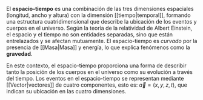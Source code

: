 El **espacio-tiempo** es una combinación de las tres dimensiones espaciales (longitud, ancho y altura) con la dimensión [[tiempo|temporal]], formando una estructura cuatridimensional que describe la ubicación de los eventos y cuerpos en el universo. Según la teoría de la relatividad de Albert Einstein, el espacio y el tiempo no son entidades separadas, sino que están entrelazados y se afectan mutuamente. El espacio-tiempo es *curvado* por la presencia de [[Masa|Masa]] y energía, lo que explica fenómenos como la **gravedad**.

En este contexto, el espacio-tiempo proporciona una forma de describir tanto la posición de los cuerpos en el universo como su evolución a través del tiempo. Los eventos en el espacio-tiempo se representan mediante [[Vector|vectores]] de cuatro componentes, esto es: $\vec{a}=(x, y, z, t)$, que indican su ubicación en las cuatro dimensiones.